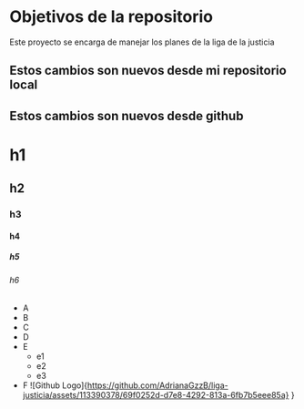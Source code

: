 # Objetivos de la repositorio

Este proyecto se encarga de manejar los planes de la liga de la justicia

## Estos cambios son nuevos desde mi repositorio local
## Estos cambios son nuevos desde github

# h1
## h2
### h3
#### h4
##### h5
###### h6

* A
* B
* C
* D
* E
   * e1
   * e2
   * e3
* F
![Github Logo]{https://github.com/AdrianaGzzB/liga-justicia/assets/113390378/69f0252d-d7e8-4292-813a-6fb7b5eee85a}
}


